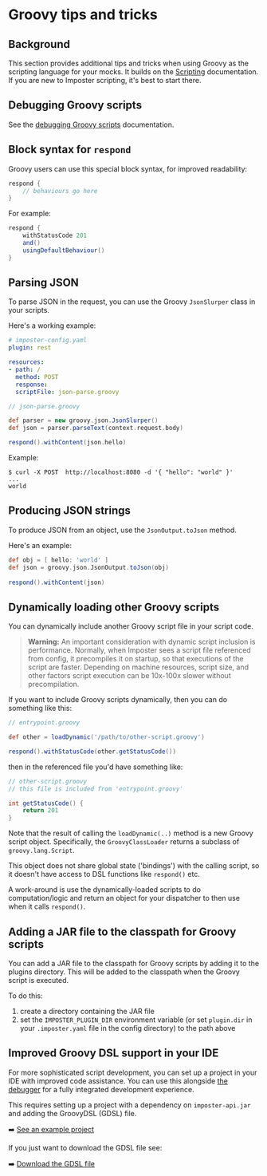 # Groovy tips and tricks

## Background

This section provides additional tips and tricks when using Groovy as the scripting language for your mocks. It builds on the [Scripting](./scripting.md) documentation. If you are new to Imposter scripting, it's best to start there.

## Debugging Groovy scripts

See the [debugging Groovy scripts](./groovy_debugging.md) documentation.

## Block syntax for `respond`

Groovy users can use this special block syntax, for improved readability:

```groovy
respond {
    // behaviours go here
}
```

For example:

```groovy
respond {
    withStatusCode 201
    and()
    usingDefaultBehaviour()
}
```

## Parsing JSON

To parse JSON in the request, you can use the Groovy `JsonSlurper` class in your scripts.

Here's a working example:

```yaml
# imposter-config.yaml
plugin: rest

resources:
- path: /
  method: POST
  response:
  scriptFile: json-parse.groovy
```

```groovy
// json-parse.groovy

def parser = new groovy.json.JsonSlurper()
def json = parser.parseText(context.request.body)

respond().withContent(json.hello)
```

Example:

```shell
$ curl -X POST  http://localhost:8080 -d '{ "hello": "world" }'
...
world
```

## Producing JSON strings

To produce JSON from an object, use the `JsonOutput.toJson` method.

Here's an example:

```groovy
def obj = [ hello: 'world' ]
def json = groovy.json.JsonOutput.toJson(obj)
        
respond().withContent(json)
```

## Dynamically loading other Groovy scripts

You can dynamically include another Groovy script file in your script code.

> **Warning:** An important consideration with dynamic script inclusion is performance. Normally, when Imposter sees a script file referenced from config, it precompiles it on startup, so that executions of the script are faster. Depending on machine resources, script size, and other factors script execution can be 10x-100x slower without precompilation.

If you want to include Groovy scripts dynamically, then you can do something like this:

```groovy
// entrypoint.groovy

def other = loadDynamic('/path/to/other-script.groovy')

respond().withStatusCode(other.getStatusCode())
```

then in the referenced file you'd have something like:

```groovy
// other-script.groovy
// this file is included from 'entrypoint.groovy'

int getStatusCode() {
    return 201
}
```

Note that the result of calling the `loadDynamic(..)` method is a new Groovy script object. Specifically, the `GroovyClassLoader` returns a subclass of `groovy.lang.Script`.

This object does not share global state ('bindings') with the calling script, so it doesn't have access to DSL functions like `respond()` etc.

A work-around is use the dynamically-loaded scripts to do computation/logic and return an object for your dispatcher to then use when it calls `respond()`.

## Adding a JAR file to the classpath for Groovy scripts

You can add a JAR file to the classpath for Groovy scripts by adding it to the plugins directory. This will be added to the classpath when the Groovy script is executed.

To do this:

1. create a directory containing the JAR file
2. set the `IMPOSTER_PLUGIN_DIR` environment variable (or set `plugin.dir` in your `.imposter.yaml` file in the config directory) to the path above

## Improved Groovy DSL support in your IDE

For more sophisticated script development, you can set up a project in your IDE with improved code assistance. You can use this alongside [the debugger](./groovy_debugging.md) for a fully integrated development experience.

This requires setting up a project with a dependency on `imposter-api.jar` and adding the GroovyDSL (GDSL) file.

➡️ [See an example project](https://github.com/imposter-project/imposter-jvm-engine/tree/main/examples/groovy-dsl)

If you just want to download the GDSL file see:

➡️ [Download the GDSL file](https://github.com/imposter-project/imposter-jvm-engine/tree/main/examples/groovy-dsl/src/main/resources/imposter.gdsl) 
